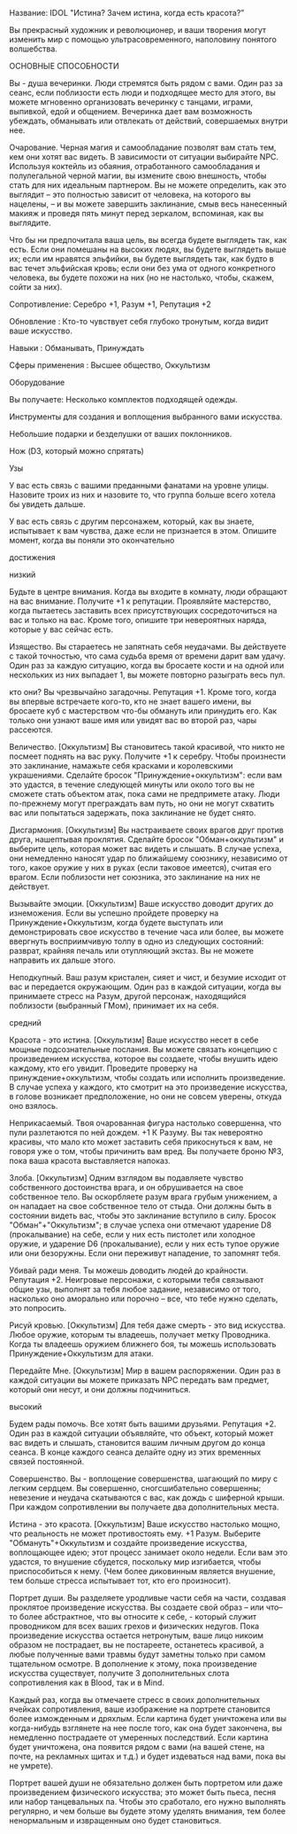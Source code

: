 Название: IDOL
"Истина? Зачем истина, когда есть красота?”  
  
Вы прекрасный художник и революционер, и ваши творения могут изменить мир с помощью ультрасовременного, наполовину понятого волшебства.  
  
ОСНОВНЫЕ СПОСОБНОСТИ

Вы - душа вечеринки. Люди стремятся быть рядом с вами. Один раз за сеанс, если поблизости есть люди и подходящее место для этого, вы можете мгновенно организовать вечеринку с танцами, играми, выпивкой, едой и общением. Вечеринка дает вам возможность убеждать, обманывать или отвлекать от действий, совершаемых внутри нее.  
  
Очарование. Черная магия и самообладание позволят вам стать тем, кем они хотят вас видеть. В зависимости от ситуации выбирайте NPC. Используя коктейль из обаяния, отработанного самообладания и полулегальной черной магии, вы измените свою внешность, чтобы стать для них идеальным партнером. Вы не можете определить, как это выглядит – это полностью зависит от человека, на которого вы нацелены, – и вы можете завершить заклинание, смыв весь нанесенный макияж и проведя пять минут перед зеркалом, вспоминая, как вы выглядите.

Что бы ни предпочитала ваша цель, вы всегда будете выглядеть так, как есть. Если они помешаны на высоких людях, вы будете выглядеть выше их; если им нравятся эльфийки, вы будете выглядеть так, как будто в вас течет эльфийская кровь; если они без ума от одного конкретного человека, вы будете похожи на них (но не настолько, чтобы, скажем, сойти за них).  
  
Сопротивление: Серебро +1, Разум +1, Репутация +2

Обновление : Кто-то чувствует себя глубоко тронутым, когда видит ваше искусство.

Навыки : Обманывать, Принуждать

Сферы применения : Высшее общество, Оккультизм

Оборудование

Вы получаете: Несколько комплектов подходящей одежды.

Инструменты для создания и воплощения выбранного вами искусства.  
  
Небольшие подарки и безделушки от ваших поклонников.

Нож (D3, который можно спрятать)  
  
Узы

У вас есть связь с вашими преданными фанатами на уровне улицы. Назовите троих из них и назовите то, что группа больше всего хотела бы увидеть дальше.

У вас есть связь с другим персонажем, который, как вы знаете, испытывает к вам чувства, даже если не признается в этом. Опишите момент, когда вы поняли это окончательно  
  
достижения

низкий

Будьте в центре внимания. Когда вы входите в комнату, люди обращают на вас внимание. Получите +1 к репутации. Проявляйте мастерство, когда пытаетесь заставить всех присутствующих сосредоточиться на вас и только на вас. Кроме того, опишите три невероятных наряда, которые у вас сейчас есть.  
  
Изящество. Вы стараетесь не запятнать себя неудачами. Вы действуете с такой точностью, что сама судьба время от времени дарит вам удачу. Один раз за каждую ситуацию, когда вы бросаете кости и на одной или нескольких из них выпадает 1, вы можете повторно разыграть весь пул.  
  
кто они? Вы чрезвычайно загадочны. Репутация +1. Кроме того, когда вы впервые встречаете кого-то, кто не знает вашего имени, вы бросаете куб с мастерством что-бы обмануть или принудить его. Как только они узнают ваше имя или увидят вас во второй раз, чары рассеются.  
  
Величество. [Оккультизм] Вы становитесь такой красивой, что никто не посмеет поднять на вас руку. Получите +1 к серебру. Чтобы произнести это заклинание, намажьте себя красками и королевскими украшениями. Сделайте бросок "Принуждение+оккультизм": если вам это удастся, в течение следующей минуты или около того вы не сможете стать объектом атак, пока сами не предпримете атаку. Люди по-прежнему могут преграждать вам путь, но они не могут схватить вас или попытаться задержать, пока заклинание не будет снято.  
  
Дисгармония. [Оккультизм] Вы настраиваете своих врагов друг против друга, нашептывая проклятия. Сделайте бросок "Обман+оккультизм" и выберите цель, которая может вас видеть и слышать. В случае успеха, они немедленно наносят удар по ближайшему союзнику, независимо от того, какое оружие у них в руках (если таковое имеется), считая его врагом. Если поблизости нет союзника, это заклинание на них не действует.  
  
Вызывайте эмоции. [Оккультизм] Ваше искусство доводит других до изнеможения. Если вы успешно пройдете проверку на Принуждение+Оккультизм, когда будете выступать или демонстрировать свое искусство в течение часа или более, вы можете ввергнуть восприимчивую толпу в одно из следующих состояний: разврат, крайняя печаль или отупляющий экстаз. Вы не можете направить их дальше этого.  
  
Неподкупный. Ваш разум кристален, сияет и чист, и безумие исходит от вас и передается окружающим. Один раз в каждой ситуации, когда вы принимаете стресс на Разум, другой персонаж, находящийся поблизости (выбранный ГМом), принимает их на себя.  
  
средний

Красота - это истина. [Оккультизм] Ваше искусство несет в себе мощные подсознательные послания. Вы можете связать концепцию с произведением искусства, которое вы создаете, чтобы внушить идею каждому, кто его увидит. Проведите проверку на принуждение+оккультизм, чтобы создать или исполнить произведение. В случае успеха у каждого, кто смотрит на это произведение искусства, в голове возникает предположение, но они не совсем уверены, откуда оно взялось.  
  
Неприкасаемый. Твоя очарованная фигура настолько совершенна, что пули разлетаются по ней дождем. +1 К Разуму. Вы так невероятно красивы, что мало кто может заставить себя прикоснуться к вам, не говоря уже о том, чтобы причинить вам вред. Вы получаете броню №3, пока ваша красота выставляется напоказ.  
  
Злоба. [Оккультизм] Одним взглядом вы подавляете чувство собственного достоинства врага, и он обрушивается на свое собственное тело. Вы оскорбляете разум врага грубым унижением, а он нападает на свое собственное тело от стыда. Они должны быть в состоянии видеть вас, чтобы это заклинание вступило в силу. Бросок "Обман"+"Оккультизм"; в случае успеха они отмечают ударение D8 (прокалывание) на себе, если у них есть пистолет или холодное оружие, и ударение D6 (прокалывание), если у них есть тупое оружие или они безоружны. Если они переживут нападение, то запомнят тебя.  
  
Убивай ради меня. Ты можешь доводить людей до крайности. Репутация +2. Неигровые персонажи, с которыми тебя связывают общие узы, выполнят за тебя любое задание, независимо от того, насколько оно аморально или порочно – все, что тебе нужно сделать, это попросить.  
  
Рисуй кровью. [Оккультизм] Для тебя даже смерть - это вид искусства. Любое оружие, которым ты владеешь, получает метку Проводника. Когда ты владеешь оружием ближнего боя, ты можешь использовать Принуждение+Оккультизм для атаки.  
  
Передайте Мне. [Оккультизм] Мир в вашем распоряжении. Один раз в каждой ситуации вы можете приказать NPC передать вам предмет, который они несут, и они должны подчиниться.  
  
высокий

Будем рады помочь. Все хотят быть вашими друзьями. Репутация +2. Один раз в каждой ситуации объявляйте, что объект, который может вас видеть и слышать, становится вашим личным другом до конца сеанса. В конце каждого сеанса делайте одну из этих временных связей постоянной.  
  
Совершенство. Вы - воплощение совершенства, шагающий по миру с легким сердцем. Вы совершенно, сногсшибательно совершенны; невезение и неудача скатываются с вас, как дождь с шиферной крыши. При каждом сопротивлении вы получаете два дополнительных места.  
  
Истина - это красота. [Оккультизм] Ваше искусство настолько мощно, что реальность не может противостоять ему. +1 Разум. Выберите "Обмануть"+Оккультизм и создайте произведение искусства, воплощающее идею; этот процесс занимает около недели. Если вам это удастся, то внушение сбудется, поскольку мир изгибается, чтобы приспособиться к нему. (Чем более диковинным является внушение, тем больше стресса испытывает тот, кто его произносит).  
  
Портрет души. Вы разделяете уродливые части себя на части, создавая проклятое произведение искусства. Вы создаете свой образ – или что–то более абстрактное, что вы относите к себе, - который служит проводником для всех ваших грехов и физических недугов. Пока произведение искусства остается нетронутым, ваше лицо никоим образом не пострадает, вы не постареете, останетесь красивой, а любые полученные вами травмы будут заметны только при самом тщательном осмотре. В дополнение к этому, пока произведение искусства существует, получите 3 дополнительных слота сопротивления как в Blood, так и в Mind.

Каждый раз, когда вы отмечаете стресс в своих дополнительных ячейках сопротивления, ваше изображение на портрете становится более изможденным и дряхлым. Если картина будет уничтожена или вы когда-нибудь взглянете на нее после того, как она будет закончена, вы немедленно пострадаете от умеренных последствий. Если картина будет уничтожена, она появится рядом с вами (на вашей стене, на почте, на рекламных щитах и т.д.) и будет издеваться над вами, пока вы не умрете).  
  
Портрет вашей души не обязательно должен быть портретом или даже произведением физического искусства; это может быть пьеса, песня или набор танцевальных па. Чтобы это сработало, его нужно выполнять регулярно, и чем больше вы будете этому уделять внимания, тем более ненормальным и извращенным оно будет становиться.